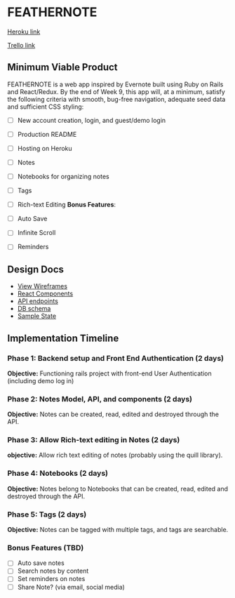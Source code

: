 # FEATHERNOTE

[Heroku link][heroku]

[Trello link][trello]

[heroku]: http://www.herokuapp.com
[trello]: https://trello.com/b/ALgfuX0Q/freshernote

## Minimum Viable Product

FEATHERNOTE is a web app inspired by Evernote built using Ruby on Rails
and React/Redux.  By the end of Week 9, this app will, at a minimum, satisfy the
following criteria with smooth, bug-free navigation, adequate seed data and
sufficient CSS styling:

- [ ] New account creation, login, and guest/demo login
- [ ] Production README
- [ ] Hosting on Heroku
- [ ] Notes
- [ ] Notebooks for organizing notes
- [ ] Tags
- [ ] Rich-text Editing
**Bonus Features**:
- [ ] Auto Save
- [ ] Infinite Scroll
- [ ] Reminders


## Design Docs
* [View Wireframes][wireframes]
* [React Components][components]
* [API endpoints][api-endpoints]
* [DB schema][schema]
* [Sample State][sample-state]

[wireframes]: designdocs/wireframes
[components]: designdocs/component-hierarchy.md
[sample-state]: designdocs/sample-state.md
[api-endpoints]: designdocs/api-endpoints.md
[schema]: designdocs/schema.md

## Implementation Timeline

### Phase 1: Backend setup and Front End Authentication (2 days)

**Objective:** Functioning rails project with front-end User Authentication (including demo log in)

### Phase 2: Notes Model, API, and components (2 days)

**Objective:** Notes can be created, read, edited and destroyed through
the API.

### Phase 3: Allow Rich-text editing in Notes (2 days)

**objective:** Allow rich text editing of notes (probably using the quill library).

### Phase 4: Notebooks (2 days)

**Objective:** Notes belong to Notebooks that can be created, read, edited and destroyed through the API.

### Phase 5: Tags (2 days)

**Objective:** Notes can be tagged with multiple tags, and tags are searchable.

### Bonus Features (TBD)
- [ ] Auto save notes
- [ ] Search notes by content
- [ ] Set reminders on notes
- [ ] Share Note? (via email, social media)

